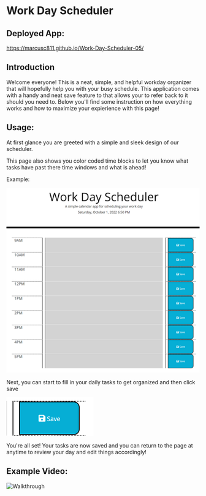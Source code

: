 # Work Day Scheduler

## Deployed App:

https://marcusc811.github.io/Work-Day-Scheduler-05/

## Introduction

Welcome everyone! This is a neat, simple, and helpful workday organizer that will hopefully help you with your busy schedule.
This application comes with a handy and neat save feature to that allows your to refer back to it should you need to.
Below you'll find some instruction on how everything works and how to maximize your expierience with this page!

## Usage:

At first glance you are greeted with a simple and sleek design of our scheduler.

This page also shows you color coded time blocks to let you know what tasks have past there time windows and what is ahead!

Example:

![Homepage](/assets/Images/Homepage.PNG)

Next, you can start to fill in your daily tasks to get organized and then click save

![Save-button](/assets/Images/Save%20BTN.png)

You're all set! Your tasks are now saved and you can return to the page at anytime to review your day and edit things accordingly!

## Example Video:

![Walkthrough](https://user-images.githubusercontent.com/111150947/193431840-0062c50c-16a0-4945-976f-dc7af556e081.gif)
